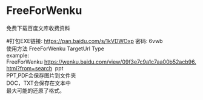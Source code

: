 # FreeForWenku
免费下载百度文库收费资料

#打包EXE链接: https://pan.baidu.com/s/1kVDWOxp 密码: 6vwb
<br>
使用方法 FreeForWenku TargetUrl Type
<br>
example:
<br>
FreeForWenku https://wenku.baidu.com/view/09f3e7c9a1c7aa00b52acb96.html?from=search  ppt
<br>
PPT,PDF会保存图片到文件夹
<br>
DOC，TXT会保存在文本中
<br>
最大可能的还原了格式。
